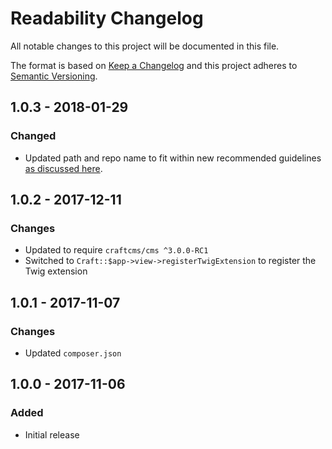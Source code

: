 # Readability Changelog

All notable changes to this project will be documented in this file.

The format is based on [Keep a Changelog](http://keepachangelog.com/) and this project adheres to [Semantic Versioning](http://semver.org/).

## 1.0.3 - 2018-01-29
### Changed
- Updated path and repo name to fit within new recommended guidelines [as discussed here](https://craftcms.stackexchange.com/questions/23535/craft-3-plugin-backwards-compatibility-and-maintenance-for-2-x).

## 1.0.2 - 2017-12-11
### Changes
- Updated to require `craftcms/cms ^3.0.0-RC1`
- Switched to `Craft::$app->view->registerTwigExtension` to register the Twig extension

## 1.0.1 - 2017-11-07
### Changes
- Updated `composer.json`

## 1.0.0 - 2017-11-06
### Added
- Initial release